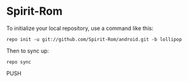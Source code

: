 Spirit-Rom
===========

To initialize your local repository, use a command like this:

    repo init -u git://github.com/Spirit-Rom/android.git -b lollipop

Then to sync up:

    repo sync

PUSH
